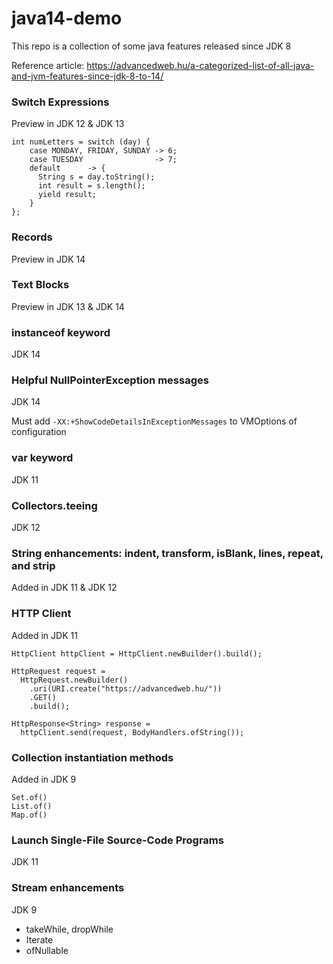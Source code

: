 # java14-demo

This repo is a collection of some 
java features released since JDK 8

Reference article: https://advancedweb.hu/a-categorized-list-of-all-java-and-jvm-features-since-jdk-8-to-14/

### Switch Expressions
Preview in JDK 12 & JDK 13


```
int numLetters = switch (day) {
    case MONDAY, FRIDAY, SUNDAY -> 6;
    case TUESDAY                -> 7;
    default      -> {
      String s = day.toString();
      int result = s.length();
      yield result;
    }
};
```

### Records
Preview in JDK 14

### Text Blocks
Preview in JDK 13 & JDK 14

### instanceof keyword
JDK 14

### Helpful NullPointerException messages
JDK 14

Must add `-XX:+ShowCodeDetailsInExceptionMessages` to VMOptions of configuration

### var keyword
JDK 11

### Collectors.teeing
JDK 12

### String enhancements: indent, transform, isBlank, lines, repeat, and strip
Added in JDK 11 & JDK 12

### HTTP Client
Added in JDK 11

```
HttpClient httpClient = HttpClient.newBuilder().build();

HttpRequest request =
  HttpRequest.newBuilder()
    .uri(URI.create("https://advancedweb.hu/"))
    .GET()
    .build();

HttpResponse<String> response =
  httpClient.send(request, BodyHandlers.ofString());
```

### Collection instantiation methods
Added in JDK 9

```
Set.of()
List.of()
Map.of()
```

### Launch Single-File Source-Code Programs
JDK 11

### Stream enhancements
JDK 9

- takeWhile, dropWhile
- Iterate
- ofNullable